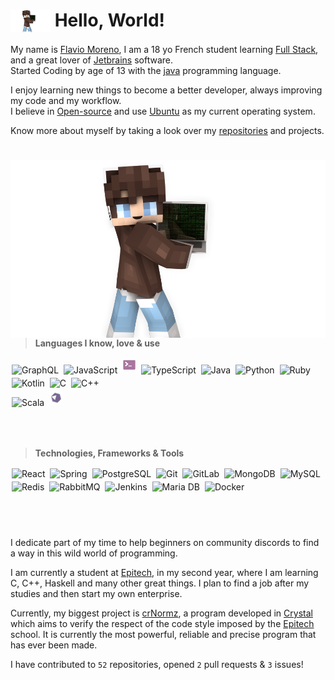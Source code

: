 # <img src="assets/log.png" width="64px" align="top"> Hello, World!

My name is [Flavio Moreno](https://www.linkedin.com/in/flaviomoreno94/), I am a 18 yo French student learning
[Full Stack](https://www.freecodecamp.org/news/what-is-a-full-stack-developer-back-end-front-end-full-stack-engineer/), and a great lover of [Jetbrains](https://jetbrains.com/) software. <br> 
Started Coding by age of 13 with the [java](https://www.java.com/) programming language.

I enjoy learning new things to become a better developer, always improving my code and my workflow.<br>
I believe in [Open-source](https://en.wikipedia.org/wiki/Open_source) and use [Ubuntu](https://ubuntu.com/download) as my
current operating system.


Know more about myself by taking a look over my [repositories](https://github.com/CustomEntity?tab=repositories) and
projects.

#

<img src="assets/log.png" align="right" width="520">

> **Languages I know, love & use**

<div>
<img style="margin: 2px" src="https://profilinator.rishav.dev/skills-assets/graphql.png" alt="GraphQL" width="22px" />  
<img style="margin: 2px" src="https://profilinator.rishav.dev/skills-assets/javascript-original.svg" alt="JavaScript" width="22px" />  
<img style="margin: 2px" src="assets/shell.svg" alt="Bash" width="22px" />  
<img style="margin: 2px" src="https://profilinator.rishav.dev/skills-assets/typescript-original.svg" alt="TypeScript" width="22px" />
<img style="margin: 2px" src="https://profilinator.rishav.dev/skills-assets/java-original-wordmark.svg" alt="Java" width="22px" />  
<img style="margin: 2px" src="https://profilinator.rishav.dev/skills-assets/python-original.svg" alt="Python" width="22px" />  
<img style="margin: 2px" src="https://profilinator.rishav.dev/skills-assets/ruby-original-wordmark.svg" alt="Ruby" width="22px" />  
<img style="margin: 2px" src="https://profilinator.rishav.dev/skills-assets/kotlinlang-icon.svg" alt="Kotlin" width="22px" />  
<img style="margin: 2px" src="https://profilinator.rishav.dev/skills-assets/c-original.svg" alt="C" width="22px" />  
<img style="margin: 2px" src="https://profilinator.rishav.dev/skills-assets/cplusplus-original.svg" alt="C++" width="22px" />  
<br>
<img style="margin: 2px" src="https://profilinator.rishav.dev/skills-assets/scala-original-wordmark.svg" alt="Scala" width="22px" />  
<img style="margin: 2px" src="assets/crystal.png" alt="Crystal" width="22px" />

<br><br>

> **Technologies, Frameworks & Tools**

<img style="margin: 2px" src="https://profilinator.rishav.dev/skills-assets/react-original-wordmark.svg" alt="React" width="22px" />  
<img style="margin: 2px" src="https://profilinator.rishav.dev/skills-assets/springio-icon.svg" alt="Spring" width="22px" />  
<img style="margin: 2px" src="https://profilinator.rishav.dev/skills-assets/postgresql-original-wordmark.svg" alt="PostgreSQL" width="22px" />  
<img style="margin: 2px" src="https://profilinator.rishav.dev/skills-assets/git-scm-icon.svg" alt="Git" width="22px" />  
<img style="margin: 2px" src="https://profilinator.rishav.dev/skills-assets/gitlab.svg" alt="GitLab" width="22px" />  
<img style="margin: 2px" src="https://profilinator.rishav.dev/skills-assets/mongodb-original-wordmark.svg" alt="MongoDB" width="22px" />  
<img style="margin: 2px" src="https://profilinator.rishav.dev/skills-assets/mysql-original-wordmark.svg" alt="MySQL" width="22px" />  
<img style="margin: 2px" src="https://profilinator.rishav.dev/skills-assets/redis-original-wordmark.svg" alt="Redis" width="22px" />  
<img style="margin: 2px" src="https://profilinator.rishav.dev/skills-assets/rabbitmq-icon.svg" alt="RabbitMQ" width="22px" />  
<img style="margin: 2px" src="https://profilinator.rishav.dev/skills-assets/jenkins-icon.svg" alt="Jenkins" width="22px" />  
<img style="margin: 2px" src="https://profilinator.rishav.dev/skills-assets/mariadb.png" alt="Maria DB" width="22px" />  
<img style="margin: 2px" src="https://profilinator.rishav.dev/skills-assets/docker-original-wordmark.svg" alt="Docker" width="22px" />  
</div>

#

<br>


I dedicate part of my time to help beginners on community discords to find a way in this wild world of programming.

I am currently a student at [Epitech](https://www.epitech.eu), in my second year, where I am learning C, C++, Haskell 
and many other great things.  I plan to find a job after my studies and then start my own enterprise.

Currently, my biggest project is [crNormz](https://github.com/CustomEntity/crNormz), a program developed in [Crystal](https://crystal-lang.org/) which aims to verify 
the respect of the code style imposed by the [Epitech](https://www.epitech.eu) school. It is currently the most powerful, reliable and precise 
program that has ever been made.

I have contributed to `52` repositories, opened `2` pull requests & `3` issues!